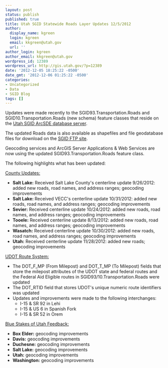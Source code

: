```yaml
---
layout: post
status: publish
published: true
title: Utah SGID Statewide Roads Layer Updates 12/5/2012
author:
  display_name: kgreen
  login: kgreen
  email: kkgreen@utah.gov
  url: ''
author_login: kgreen
author_email: kkgreen@utah.gov
wordpress_id: 12389
wordpress_url: http://gis.utah.gov/?p=12389
date: '2012-12-05 18:25:22 -0500'
date_gmt: '2012-12-06 01:25:22 -0500'
categories:
- Uncategorized
- Data
- SGID Blog
tags: []
---
```

<p>Updates were made recently to the SGID93.Transportation.Roads and SGID10.Transportation.Roads (new schema) feature classes that reside on the <a href="http://gis.utah.gov/data/how-to-connect-to-the-sgid-via-sde/">Utah SGID ArcSDE database server</a>.</p>
<p>The updated Roads data is also available as shapefiles and file geodatabase files for download on the <a href="ftp://ftp.agrc.utah.gov/UtahSGID_Vector/UTM12_NAD83/TRANSPORTATION/PackagedData/_Statewide/UtahRoadAndHighwaySystem/">SGID FTP site</a>.</p>
<p>Geocoding services and ArcGIS Server Applications & Web Services are now using the updated SGID93.Transportation.Roads feature class.</p>
<p>The following highlights what has been updated:</p>
<p><span style="text-decoration: underline;">County Updates:</span></p>
<ul>
<li><strong>Salt Lake:</strong> Received Salt Lake County's centerline update 9/26/2012: added new roads, road names, and address ranges; geocoding improvements</li>
<li><strong>Salt Lake: </strong>Received VECC's centerline update 10/31/2012: added new roads, road names, and address ranges; geocoding improvements</li>
<li><strong>Sevier:</strong> Received centerline update 10/24/2012: added new roads, road names, and address ranges; geocoding improvements</li>
<li><strong>Tooele:</strong> Received centerline update 8/13/2012: added new roads, road names, and address ranges; geocoding improvements</li>
<li><strong>Wasatch:</strong> Received centerline update 10/30/2012: added new roads, road names, and address ranges; geocoding improvements</li>
<li><strong>Utah:</strong> Received centerline update 11/28/2012: added new roads; geocoding improvements</li>
</ul>
<p><span style="text-decoration: underline;">UDOT Route System:</span></p>
<ul>
<li>The DOT_F_MP (From Milepost) and DOT_T_MP (To Milepost) fields that store the milepost attributes of the UDOT state and federal routes and the Federal Aid Eligible routes in SGID93/10.Transportation.Roads were updated</li>
<li>The DOT_RTID field that stores UDOT's unique numeric route identifiers was updated</li>
<li>Updates and improvements were made to the following interchanges:
<ul>
<li>I-15 &amp; SR 92 in Lehi</li>
<li>I-15 &amp; US 6 in Spanish Fork</li>
<li>I-15 &amp; SR 52 in Orem</li>
</ul>
</ul>
</ul>
<p><span style="text-decoration: underline;">Blue Stakes of Utah Feedback:</span></p>
<ul>
<li><strong>Box Elder:</strong> geocoding improvements</li>
<li><strong>Davis:</strong> geocoding improvements</li>
<li><strong>Duchesne:</strong> geocoding improvements</li>
<li><strong>Salt Lake:</strong> geocoding improvements</li>
<li><strong>Utah:</strong> geocoding improvements</li>
<li><strong>Washington:</strong> geocoding improvements</li>
</ul>
